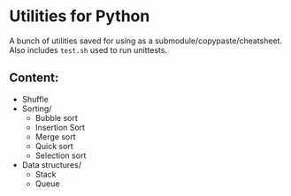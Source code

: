 # Utilities for Python

A bunch of utilities saved for using as a submodule/copypaste/cheatsheet. \
Also includes `test.sh` used to run unittests.

## Content:
- Shuffle
- Sorting/
    - Bubble sort
    - Insertion Sort
    - Merge sort
    - Quick sort
    - Selection sort 
- Data structures/
    - Stack
    - Queue